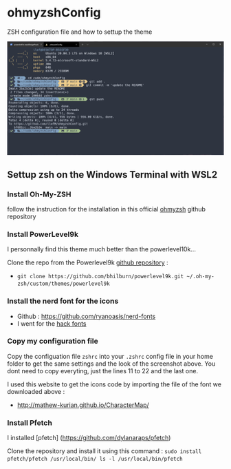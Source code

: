 # ohmyzshConfig

ZSH configuration file and how to settup the theme

![](zshscreenshot.PNG)

## Settup zsh on the Windows Terminal with WSL2

### Install Oh-My-ZSH

follow the instruction for the installation in this official [ohmyzsh](https://github.com/ohmyzsh/ohmyzsh) github repository

### Install PowerLevel9k

I personnally find this theme much better than the powerlevel10k...

Clone the repo from the Powerlevel9k [github repository](https://github.com/Powerlevel9k/powerlevel9k) :

- `git clone https://github.com/bhilburn/powerlevel9k.git ~/.oh-my-zsh/custom/themes/powerlevel9k`

### Install the nerd font for the icons

- Github : https://github.com/ryanoasis/nerd-fonts
- I went for the [hack fonts](https://github.com/ryanoasis/nerd-fonts/blob/master/patched-fonts/Hack/Regular/complete/Hack%20Regular%20Nerd%20Font%20Complete.ttf)

### Copy my configuration file

Copy the configuation file `zshrc` into your `.zshrc` config file in your home folder to get the same settings and the look of the screenshot above. You dont need to copy everyting, just the lines 11 to 22 and the last one.

I used this website to get the icons code by importing the file of the font we downloaded above :

- http://mathew-kurian.github.io/CharacterMap/

### Install Pfetch

I installed [pfetch] (https://github.com/dylanaraps/pfetch)

Clone the repository and install it using this command : `sudo install pfetch/pfetch /usr/local/bin/ ls -l /usr/local/bin/pfetch`
